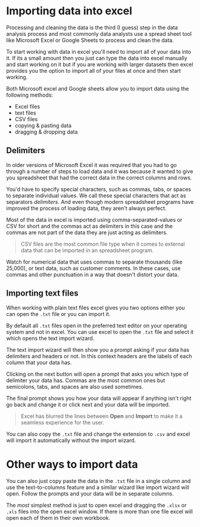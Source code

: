 # Importing data into excel
Processing and cleaning the data is the third (I guess) step in the data analysis process and most commonly data analysts use a spread sheet tool like Microsoft Excel or Google Sheets to process and clean the data.

To start working with data in excel you'll need to import all of your data into it. If its a small amount then you just can type the data into excel manually and start working on it but if you are working with larger datasets then excel provides you the option to import all of your files at once and then start working.

Both Microsoft excel and Google sheets allow you to import data using the following methods:

-   Excel files
-   text files
-   CSV files
-   copying & pasting data
-   dragging & dropping data
## Delimiters
In older versions of Microsoft Excel it was required that you had to go through a number of steps to load data and it was because it wanted to give you spreadsheet that had the correct data in the correct columns and rows.

You'd have to specify special characters, such as commas, tabs, or spaces to separate individual values. We call these special characters that act as separators _delimiters_. And even though modern spreadsheet programs have improved the process of loading data, they aren't always perfect.

Most of the data in excel is imported using comma-separated-values or CSV for short and the commas act as delimiters in this case and the commas are not part of the data they are just acting as delimiters.

> CSV files are the most common file type when it comes to external data that can be imported in an spreadsheet program.


Watch for numerical data that uses commas to separate thousands (like 25,000), or text data, such as customer comments. In these cases, use commas and other punctuation in a way that doesn't distort your data. 

## Importing text files
When working with plain text files excel gives you two options either you can open the `.txt` file or you can import it.

By default all `.txt` files open in the preferred text editor on your operating system and not in excel. You can use excel to open the `.txt` file and select it which opens the 
text import wizard.

The text import wizard will then show you a prompt asking if your data has delimiters and headers or not. In this context headers are the labels of each column that your data has.

Clicking on the next button will open a prompt that asks you which type of delimiter your data has. Commas are the most common ones but semicolons, tabs, and spaces are also used sometimes.

The final prompt shows you how your data will appear if anything isn't right go back and change it or click next and your data will be imported.

> Excel has blurred the lines between **Open** and **Import** to make it a seamless experience for the user.

You can also copy the `.txt` file and change the extension to `.csv` and excel will import it automatically without the import wizard.

# Other ways to import data
You can also just copy paste the data in the  `.txt` file in a single column and use the text-to-columns feature and a similar wizard like import wizard will open. Follow the prompts and your data will be in separate columns.

The *most* simplest method is just to open excel and dragging the `.xlsx` or `.xls` files into the open excel window. If there is more than one file excel will open each of them in their own workbook.



